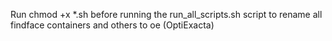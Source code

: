 Run chmod +x *.sh before running the run_all_scripts.sh script to rename all findface containers and others to oe (OptiExacta)
